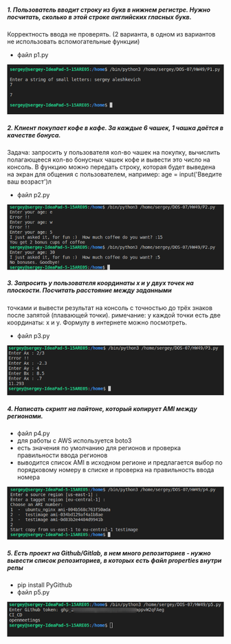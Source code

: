 ##### 1. Пользователь вводит строку из букв в нижнем регистре. Нужно посчитать, сколько в этой строке английских гласных букв. 
Корректность ввода не проверять. (2 варианта, в одном из вариантов не использовать вспомогательные функции)

- файл p1.py
 
![N|Solid](./screenshot-hw49-p1-1.png)

##### 2. Клиент покупает кофе в кафе. За каждые 6 чашек, 1 чашка даётся в качестве бонуса.
Задача: запросить у пользователя кол-во чашек на покупку, вычислить полагающееся кол-во бонусных чашек кофе и вывести это число на консоль.
В функцию можно передать строку, которая будет выведена на экран для общения с пользователем, например:
age = input('Введите ваш возраст')л

- файл p2.py

![N|Solid](./screenshot-hw49-p2-1.png)


##### 3. Запросить у пользователя координаты x и y двух точек на плоскости. Посчитать расстояние между заданными 
точками и вывести результат на консоль с точностью до трёх знаков после запятой (плавающей точки).
римечание: у каждой точки есть две координаты: x и y. Формулу в интернете можно посмотреть.

- файл p3.py

![N|Solid](./screenshot-hw49-p3-1.png)


##### 4. Написать скрипт на пайтоне, который копирует AMI между регионами.

- файл p4.py
- для работы с AWS используется boto3
- есть значения по умолчанию для регионов и проверка правильности ввода регионов
- выводится список AMI в исходном регионе и предлагается выбор по порядковому номеру в списке и проверка на правильность ввода номера

![N|Solid](./screenshot-hw49-p4-1.png)


##### 5. Есть проект на Github/Gitlab, в нем много репозиториев - нужно вывести список репозиториев, в которых есть файл properties внутри репы

- pip install PyGithub
- файл p5.py

![N|Solid](./screenshot-hw49-p5-1.png)
